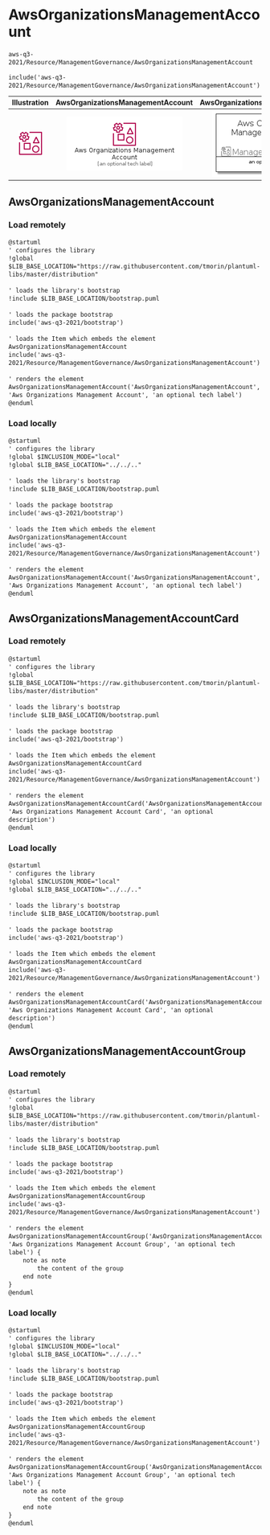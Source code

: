 # AwsOrganizationsManagementAccount


```text
aws-q3-2021/Resource/ManagementGovernance/AwsOrganizationsManagementAccount
```

```text
include('aws-q3-2021/Resource/ManagementGovernance/AwsOrganizationsManagementAccount')
```



| Illustration | AwsOrganizationsManagementAccount | AwsOrganizationsManagementAccountCard | AwsOrganizationsManagementAccountGroup |
| :---: | :---: | :---: | :---: |
| ![illustration for Illustration](../../../aws-q3-2021/Resource/ManagementGovernance/AwsOrganizationsManagementAccount.png) | ![illustration for AwsOrganizationsManagementAccount](../../../aws-q3-2021/Resource/ManagementGovernance/AwsOrganizationsManagementAccount.Local.png) | ![illustration for AwsOrganizationsManagementAccountCard](../../../aws-q3-2021/Resource/ManagementGovernance/AwsOrganizationsManagementAccountCard.Local.png) | ![illustration for AwsOrganizationsManagementAccountGroup](../../../aws-q3-2021/Resource/ManagementGovernance/AwsOrganizationsManagementAccountGroup.Local.png) |




## AwsOrganizationsManagementAccount

### Load remotely
```plantuml
@startuml
' configures the library
!global $LIB_BASE_LOCATION="https://raw.githubusercontent.com/tmorin/plantuml-libs/master/distribution"

' loads the library's bootstrap
!include $LIB_BASE_LOCATION/bootstrap.puml

' loads the package bootstrap
include('aws-q3-2021/bootstrap')

' loads the Item which embeds the element AwsOrganizationsManagementAccount
include('aws-q3-2021/Resource/ManagementGovernance/AwsOrganizationsManagementAccount')

' renders the element
AwsOrganizationsManagementAccount('AwsOrganizationsManagementAccount', 'Aws Organizations Management Account', 'an optional tech label')
@enduml
```

### Load locally
```plantuml
@startuml
' configures the library
!global $INCLUSION_MODE="local"
!global $LIB_BASE_LOCATION="../../.."

' loads the library's bootstrap
!include $LIB_BASE_LOCATION/bootstrap.puml

' loads the package bootstrap
include('aws-q3-2021/bootstrap')

' loads the Item which embeds the element AwsOrganizationsManagementAccount
include('aws-q3-2021/Resource/ManagementGovernance/AwsOrganizationsManagementAccount')

' renders the element
AwsOrganizationsManagementAccount('AwsOrganizationsManagementAccount', 'Aws Organizations Management Account', 'an optional tech label')
@enduml
```

## AwsOrganizationsManagementAccountCard

### Load remotely
```plantuml
@startuml
' configures the library
!global $LIB_BASE_LOCATION="https://raw.githubusercontent.com/tmorin/plantuml-libs/master/distribution"

' loads the library's bootstrap
!include $LIB_BASE_LOCATION/bootstrap.puml

' loads the package bootstrap
include('aws-q3-2021/bootstrap')

' loads the Item which embeds the element AwsOrganizationsManagementAccountCard
include('aws-q3-2021/Resource/ManagementGovernance/AwsOrganizationsManagementAccount')

' renders the element
AwsOrganizationsManagementAccountCard('AwsOrganizationsManagementAccountCard', 'Aws Organizations Management Account Card', 'an optional description')
@enduml
```

### Load locally
```plantuml
@startuml
' configures the library
!global $INCLUSION_MODE="local"
!global $LIB_BASE_LOCATION="../../.."

' loads the library's bootstrap
!include $LIB_BASE_LOCATION/bootstrap.puml

' loads the package bootstrap
include('aws-q3-2021/bootstrap')

' loads the Item which embeds the element AwsOrganizationsManagementAccountCard
include('aws-q3-2021/Resource/ManagementGovernance/AwsOrganizationsManagementAccount')

' renders the element
AwsOrganizationsManagementAccountCard('AwsOrganizationsManagementAccountCard', 'Aws Organizations Management Account Card', 'an optional description')
@enduml
```

## AwsOrganizationsManagementAccountGroup

### Load remotely
```plantuml
@startuml
' configures the library
!global $LIB_BASE_LOCATION="https://raw.githubusercontent.com/tmorin/plantuml-libs/master/distribution"

' loads the library's bootstrap
!include $LIB_BASE_LOCATION/bootstrap.puml

' loads the package bootstrap
include('aws-q3-2021/bootstrap')

' loads the Item which embeds the element AwsOrganizationsManagementAccountGroup
include('aws-q3-2021/Resource/ManagementGovernance/AwsOrganizationsManagementAccount')

' renders the element
AwsOrganizationsManagementAccountGroup('AwsOrganizationsManagementAccountGroup', 'Aws Organizations Management Account Group', 'an optional tech label') {
    note as note
        the content of the group
    end note
}
@enduml
```

### Load locally
```plantuml
@startuml
' configures the library
!global $INCLUSION_MODE="local"
!global $LIB_BASE_LOCATION="../../.."

' loads the library's bootstrap
!include $LIB_BASE_LOCATION/bootstrap.puml

' loads the package bootstrap
include('aws-q3-2021/bootstrap')

' loads the Item which embeds the element AwsOrganizationsManagementAccountGroup
include('aws-q3-2021/Resource/ManagementGovernance/AwsOrganizationsManagementAccount')

' renders the element
AwsOrganizationsManagementAccountGroup('AwsOrganizationsManagementAccountGroup', 'Aws Organizations Management Account Group', 'an optional tech label') {
    note as note
        the content of the group
    end note
}
@enduml
```

